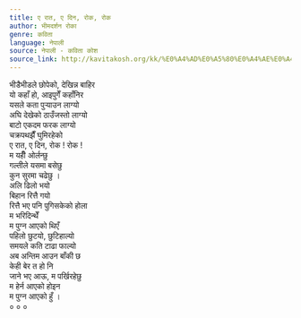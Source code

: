 ```yaml
---
title: ए रात, ए दिन, रोक, रोक
author: भीमदर्शन रोका
genre: कविता
language: नेपाली
source: नेपाली - कविता कोश
source_link: http://kavitakosh.org/kk/%E0%A4%AD%E0%A5%80%E0%A4%AE%E0%A4%A6%E0%A4%B0%E0%A5%8D%E0%A4%B6%E0%A4%A8_%E0%A4%B0%E0%A5%8B%E0%A4%95%E0%A4%BE
---
```


भीडैभीडले छोपेको, देखिन्न बाहिर  
यो कहाँ हो, आइपुगेँ कहाँनिर  
यसले कता पुर्‍याउन लाग्यो  
अघि देखेको ठाउँजस्तो लाग्यो  
बाटो एकदम फरक लाग्यो  
चक्रपथझैँ घुमिरहेको  
ए रात, ए दिन, रोक ! रोक !  
म यहीँ ओर्लन्छु  
गल्तीले यसमा बसेछु  
कुन सुरमा चढेछु ।  
अलि ढिलो भयो  
बिहान रित्तै गयो  
रित्तै भए पनि पुगिसकेको होला  
म भरिदिन्थेँ  
म पुग्न आएको थिएँ  
पहिलो छुटयो, छुटिहाल्यो  
समयले कति टाढा फाल्यो  
अब अन्तिम आउन बाँकी छ  
केही बेर त हो नि  
जाने भए आऊ, म पर्खिरहेछु  
म हेर्न आएको होइन  
म पुग्न आएको हुँ ।  
० ० ०
